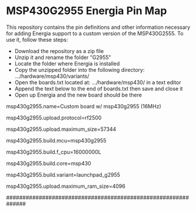 # MSP430G2955 Energia Pin Map

This repository contains the pin definitions and other information necessary for adding Energia support to a custom version of the MSP430G2555. To use it, follow these steps:
* Download the repository as a zip file
* Unzip it and rename the folder "G2955"
* Locate the folder where Energia is installed
* Copy the unzipped folder into the following directory: .../hardware/msp430/variants/
* Open the boards.txt located at: .../hardware/msp430/ in a text editor
* Append the text below to the end of boards.txt then save and close it
* Open up Energia and the new board should be there


msp430g2955.name=Custom board w/ msp430g2955 (16MHz)

msp430g2955.upload.protocol=rf2500

msp430g2955.upload.maximum_size=57344

msp430g2955.build.mcu=msp430g2955

msp430g2955.build.f_cpu=16000000L

msp430g2955.build.core=msp430

msp430g2955.build.variant=launchpad_g2955

msp430g2955.upload.maximum_ram_size=4096


##############################################################


